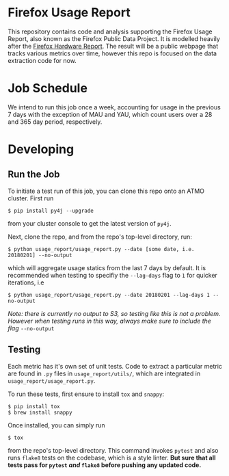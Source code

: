 # Firefox Usage Report

This repository contains code and analysis supporting the Firefox Usage Report, also known as the Firefox Public Data Project. It is modelled heavily after the [Firefox Hardware Report](https://hardware.metrics.mozilla.com/). The result will be a public webpage that tracks various metrics over time, however this repo is focused on the data extraction code for now.


# Job Schedule

We intend to run this job once a week, accounting for usage in the previous 7 days with the exception of MAU and YAU, which count users over a 28 and 365 day period, respectively.


# Developing

## Run the Job

To initiate a test run of this job, you can clone this repo onto an ATMO cluster. First run

	$ pip install py4j --upgrade

from your cluster console to get the latest version of `py4j`.


Next, clone the repo, and from the repo's top-level directory, run:
	
	$ python usage_report/usage_report.py --date [some date, i.e. 20180201] --no-output
	
which will aggregate usage statics from the last 7 days by default. It is recommended when testing to specifiy the `--lag-days` flag to `1` for quicker iterations, i.e

	$ python usage_report/usage_report.py --date 20180201 --lag-days 1 --no-output
	
*Note: there is currently no output to S3, so testing like this is not a problem. However when testing runs in this way, always make sure to include the flag* `--no-output`
	
## Testing

Each metric has it's own set of unit tests. Code to extract a particular metric are found in `.py` files in `usage_report/utils/`, which are integrated in `usage_report/usage_report.py`.

To run these tests, first ensure to install `tox` and `snappy`:

	$ pip install tox
	$ brew install snappy
	

Once installed, you can simply run 

	$ tox
	
from the repo's top-level directory. This command invokes `pytest` and also runs `flake8` tests on the codebase, which is a style linter. **But sure that all tests pass for `pytest` *and* `flake8` before pushing any updated code.**

